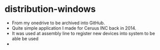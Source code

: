 # distribution-windows
- From my onedrive to be archived into GitHub.
- Quite simple application I made for Ceruus INC back in 2014.
- It was used at assembly line to register new devices into system to be able be used
- 
